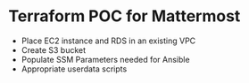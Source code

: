 # Terraform POC for Mattermost

- Place EC2 instance and RDS in an existing VPC
- Create S3 bucket
- Populate SSM Parameters needed for Ansible 
- Appropriate userdata scripts 




